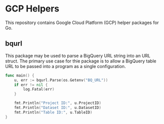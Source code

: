 # GCP Helpers

This repository contains Google Cloud Platform (GCP) helper packages
for Go.

## bqurl

This package may be used to parse a BigQuery URL string into an URL
struct. The primary use case for thie package is to allow a BigQuery
table URL to be passed into a program as a single configuration.

```go
func main() {
	u, err := bqurl.Parse(os.Getenv("BQ_URL"))
	if err != nil {
		log.Fatal(err)
	}

	fmt.Println("Project ID:", u.ProjectID)
	fmt.Println("Dataset ID:", u.DatasetID)
	fmt.Println("Table ID:", u.TableID)
}
```
